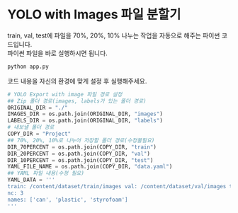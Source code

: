 # YOLO with Images 파일 분할기
train, val, test에 파일을 70%, 20%, 10% 나누는 작업을 자동으로 해주는 파이썬 코드입니다.<br>
파이썬 파일을 바로 실행하시면 됩니다.
```bash
python app.py
```
코드 내용을 자신의 환경에 맞게 설정 후 실행해주세요.

```python
# YOLO Export with image 파일 경로 설정
## Zip 폴더 경로(images, labels가 있는 폴더 경로)
ORIGINAL_DIR = "./"
IMAGES_DIR = os.path.join(ORIGINAL_DIR, "images")
LABELS_DIR = os.path.join(ORIGINAL_DIR, "labels")
# 내보낼 폴더 경로
COPY_DIR = "Project"
## 70%, 20%, 10%로 나누어 저장할 폴더 경로(수정불필요)
DIR_70PERCENT = os.path.join(COPY_DIR, "train")
DIR_20PERCENT = os.path.join(COPY_DIR, "val")
DIR_10PERCENT = os.path.join(COPY_DIR, "test")
YAML_FILE_NAME = os.path.join(COPY_DIR, "data.yaml")
## YAML 파일 내용(수정 필요)
YAML_DATA = '''
train: /content/dataset/train/images val: /content/dataset/val/images test: /content/dataset/test/images
nc: 3
names: ['can', 'plastic', 'styrofoam']
'''
```
